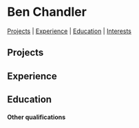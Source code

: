 # Ben Chandler

[Projects](#projects) | [Experience](#experience) | [Education](#education) | [Interests](#interests)

## Projects


## Experience


## Education


#### Other qualifications
